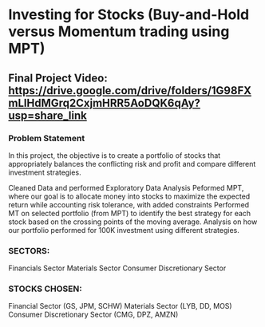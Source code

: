 # Investing for Stocks (Buy-and-Hold versus Momentum trading using MPT)
## Final Project Video: https://drive.google.com/drive/folders/1G98FXmLlHdMGrq2CxjmHRR5AoDQK6qAy?usp=share_link

### Problem Statement
In this project, the objective is to create a portfolio of stocks that appropriately balances the conflicting risk and profit and compare different investment strategies.

Cleaned Data and performed Exploratory Data Analysis
Peformed MPT, where our goal is to allocate money into stocks to maximize the expected return while accounting risk tolerance, with added constraints
Performed MT on selected portfolio (from MPT) to identify the best strategy for each stock based on the crossing points of the moving average.
Analysis on how our portfolio performed for 100K investment using different strategies.
### SECTORS:

Financials Sector
Materials Sector
Consumer Discretionary Sector
### STOCKS CHOSEN:

Financial Sector (GS, JPM, SCHW)
Materials Sector (LYB, DD, MOS)
Consumer Discretionary Sector (CMG, DPZ, AMZN)
